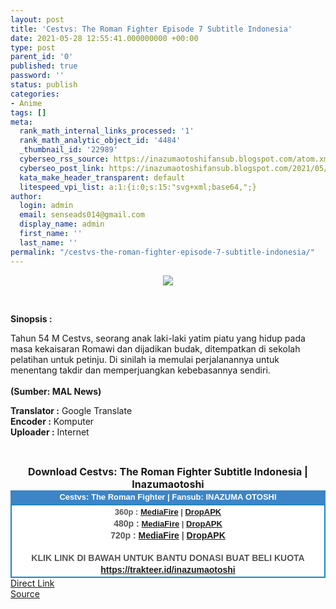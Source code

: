 ```yaml
---
layout: post
title: 'Cestvs: The Roman Fighter Episode 7 Subtitle Indonesia'
date: 2021-05-28 12:55:41.000000000 +00:00
type: post
parent_id: '0'
published: true
password: ''
status: publish
categories:
- Anime
tags: []
meta:
  rank_math_internal_links_processed: '1'
  rank_math_analytic_object_id: '4484'
  _thumbnail_id: '22989'
  cyberseo_rss_source: https://inazumaotoshifansub.blogspot.com/atom.xml?start-index=151&max-results=150
  cyberseo_post_link: https://inazumaotoshifansub.blogspot.com/2021/05/cestvs-roman-fighter-episode-7-subtitle.html
  kata_make_header_transparent: default
  litespeed_vpi_list: a:1:{i:0;s:15:"svg+xml;base64,";}
author:
  login: admin
  email: senseads014@gmail.com
  display_name: admin
  first_name: ''
  last_name: ''
permalink: "/cestvs-the-roman-fighter-episode-7-subtitle-indonesia/"
---
```

</p>
<div class="separator" style="clear: both; text-align: center;"><a href="https://1.bp.blogspot.com/-PHX9OsgbZ_I/YLDmXDarlvI/AAAAAAAAH7Q/Paeo_j8AkRIPCCZudgVgu-ZbLd_hFCAagCLcBGAsYHQ/s450/CESTVS%2B-%2B07.png" style="margin-left: 1em; margin-right: 1em;"><img border="0" data-original-height="269" data-original-width="450" src="{{ site.baseurl }}/assets/2021/05/CESTVS%2B-%2B07.png" /></a></div>
<p>&nbsp;</p>
<p><b>Sinopsis :</b>
<p>Tahun 54 M Cestvs, seorang anak laki-laki yatim piatu yang hidup pada masa kekaisaran Romawi dan dijadikan budak, ditempatkan di sekolah pelatihan untuk petinju. Di sinilah ia memulai perjalanannya untuk menentang takdir dan memperjuangkan kebebasannya sendiri.<br /><b><br />(Sumber: MAL News)</b></p>
<div style="text-align: center;">
<div style="text-align: left;"><span face="&quot;trebuchet ms&quot; , sans-serif"><b>Translator :</b> Google Translate</span></div>
<div style="text-align: left;"><span face="&quot;trebuchet ms&quot; , sans-serif"><b>Encoder :</b> Komputer</span></div>
<div style="text-align: left;"><span face="&quot;trebuchet ms&quot; , sans-serif"><b>Uploader :</b> Internet</span></div>
<p><span face="&quot;trebuchet ms&quot; , sans-serif"><br /></span></div>
<div style="text-align: center;"><span face="&quot;trebuchet ms&quot; , sans-serif" style="font-size: medium;"><b>Download Cestvs: The Roman Fighter Subtitle Indonesia | Inazumaotoshi</b></span></div>
<div style="margin: 0px; padding: 0px;">
<div align="center" style="background-color: #3d85c6; color: #339999; font-family: arial, geneva, sans-serif; line-height: 18.1875px; margin: 0px; padding: 2px;">
<div style="margin: 0px; padding: 0px;">
<div style="margin: 0px; padding: 0px;">
<div style="margin: 0px; padding: 0px;">
<div style="margin: 0px; padding: 0px;">
<div style="margin: 0px; padding: 0px;">
<div style="margin: 0px; padding: 0px;">
<div style="margin: 0px; padding: 0px;"><span style="font-size: small;"><b style="margin: 0px; padding: 0px;"><span class="Apple-style-span" face="&quot;trebuchet ms&quot; , sans-serif" style="margin: 0px; padding: 0px;"><span style="color: white; margin: 0px; padding: 0px;">Cestvs: The Roman Fighter | Fansub: INAZUMA&nbsp;</span></span></b><b style="margin: 0px; padding: 0px;"><span class="Apple-style-span" face="&quot;trebuchet ms&quot; , sans-serif" style="margin: 0px; padding: 0px;"><span style="color: white; margin: 0px; padding: 0px;">OTOSHI</span></span></b></span></div>
</div>
</div>
</div>
</div>
</div>
</div>
</div>
<div style="background-color: white; border: 2px solid rgb(31, 133, 198); font-family: Arial, Geneva, sans-serif; line-height: 18.1875px; margin: 0px; padding: 2px; text-align: justify;">
<div style="font-family: Arial, Helvetica, sans-serif; margin: 0px; padding: 0px; text-align: center;">
<div style="margin: 0px; padding: 0px;">
<div style="margin: 0px; padding: 0px;">
<div style="margin: 0px; padding: 0px;">
<div style="margin: 0px; padding: 0px;">
<div style="margin: 0px; padding: 0px;">
<div style="margin: 0px; padding: 0px;">
<div style="margin: 0px; padding: 0px;">
<div style="color: #555555;"><span style="font-size: small;"><b style="margin: 0px; padding: 0px;">360p :&nbsp;<a href="https://ouo.io/Kyhfu7" target="_blank" rel="noopener">MediaFire</a> | <a href="https://ouo.io/5RhpGr" target="_blank" rel="noopener">DropAPK</a><br /></b></span></div>
<div style="color: #555555;"><b style="margin: 0px; padding: 0px;">480p : </b><span style="font-size: small;"><b style="margin: 0px; padding: 0px;"><a href="https://ouo.io/oaM5hO" target="_blank" rel="noopener">MediaFire</a> | <a href="https://ouo.io/Y057QiZ" target="_blank" rel="noopener">DropAPK</a></b></span><br /><b style="margin: 0px; padding: 0px;">720p : <a href="https://ouo.io/vJhK9l" target="_blank" rel="noopener">MediaFire</a> | <a href="https://ouo.io/pB8by5z" target="_blank" rel="noopener">DropAPK</a><br /></b></div>
<div style="color: #555555;"><b style="margin: 0px; padding: 0px;">&nbsp;</b></div>
<div style="color: #555555;"><b style="margin: 0px; padding: 0px;">KLIK LINK DI BAWAH UNTUK BANTU DONASI BUAT BELI KUOTA</b></div>
<div style="color: #555555;"><b style="margin: 0px; padding: 0px;"><a href="https://trakteer.id/inazumaotoshi" target="_blank" rel="noopener">https://trakteer.id/inazumaotoshi</a><br /></b></div>
</div>
</div>
</div>
</div>
</div>
</div>
</div>
</div>
</div>
</div>
<div style="color: #555555;"></div>
<link rel="stylesheet" href="https://cdnjs.cloudflare.com/ajax/libs/font-awesome/4.7.0/css/font-awesome.min.css" />
<div class="divbtn"> <a href="https://handymansurrender.com/fihup8buzv?key=94550f7ce39444073321dde3b8782f97" class="btn"><i class="fa fa-download"></i> Direct Link</a> <br /><a href="https://inazumaotoshifansub.blogspot.com/2021/05/cestvs-roman-fighter-episode-7-subtitle.html">Source</a> </div>
